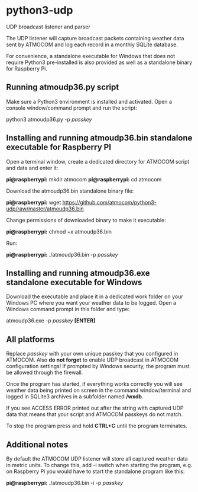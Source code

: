 # python3-udp
UDP broadcast listener and parser

The UDP listener will capture broadcast packets containing weather data sent by ATMOCOM and log each record in a monthly SQLite database.

For convenience, a standalone executable for Windows that does not require Python3 pre-installed is also provided as well as a standalone binary for Raspberry Pi.

## Running atmoudp36.py script
Make sure a Python3 environment is installed and activated. Open a console window/command prompt and run the script:

python3 atmoudp36.py -p _passkey_

## Installing and running atmoudp36.bin standalone executable for Raspberry PI
Open a terminal window, create a dedicated directory for ATMOCOM script and data and enter it:

**pi@raspberrypi:** mkdir atmocom
**pi@raspberrypi:** cd atmocom

Download the atmoudp36.bin standalone binary file:

**pi@raspberrypi:** wget https://github.com/atmocom/python3-udp/raw/master/atmoudp36.bin

Change permissions of downloaded binary to make it executable:

**pi@raspberrypi:** chmod +x atmoudp36.bin

Run:

**pi@raspberrypi:** ./atmoudp36.bin -p _passkey_

## Installing and running atmoudp36.exe standalone executable for Windows
Download the executable and place it in a dedicated work folder on your Windows PC where you want your weather data to be logged. Open a Windows command prompt in this folder and type:

atmoudp36.exe -p _passkey_ **[ENTER]**

## All platforms
Replace _passkey_ with your own unique passkey that you configured in ATMOCOM. Also **do not forget** to enable UDP broadcast in ATMOCOM configuration settings! If prompted by Windows security, the program must be allowed through the firewall.

Once the program has started, if everything works correctly you will see weather data being printed on screen in the command window/terminal and logged in SQLite3 archives in a subfolder named **/wxdb**.

If you see ACCESS ERROR printed out after the string with captured UDP data that means that your script and ATMOCOM passkeys do not match.

To stop the program press and hold **CTRL+C** until the program terminates.

## Additional notes
By default the ATMOCOM UDP listener will store all captured weather data in metric units. To change this, add -i switch when starting the program, e.g. on Raspberry Pi you would have to start the standalone program like this:

**pi@raspberrypi:** ./atmoudp36.bin -i -p _passkey_
